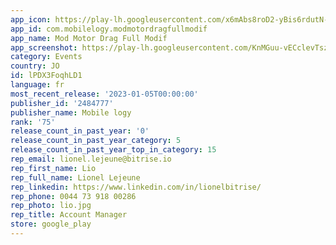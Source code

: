 ```yaml
---
app_icon: https://play-lh.googleusercontent.com/x6mAbs8roD2-yBis6rdutN-miPxdtMg7QHKsxdPDt-fxVGhUpqN6OQ_RFmcPgE6QSi0
app_id: com.mobilelogy.modmotordragfullmodif
app_name: Mod Motor Drag Full Modif
app_screenshot: https://play-lh.googleusercontent.com/KnMGuu-vECclevTszB_iEkyt-pRjNsr1BW3k6_IRdzDOhGmHBRlzQPHVkweUNNtvPxoD
category: Events
country: JO
id: lPDX3FoqhLD1
language: fr
most_recent_release: '2023-01-05T00:00:00'
publisher_id: '2484777'
publisher_name: Mobile logy
rank: '75'
release_count_in_past_year: '0'
release_count_in_past_year_category: 5
release_count_in_past_year_top_in_category: 15
rep_email: lionel.lejeune@bitrise.io
rep_first_name: Lio
rep_full_name: Lionel Lejeune
rep_linkedin: https://www.linkedin.com/in/lionelbitrise/
rep_phone: 0044 73 918 00286
rep_photo: lio.jpg
rep_title: Account Manager
store: google_play
---
```


